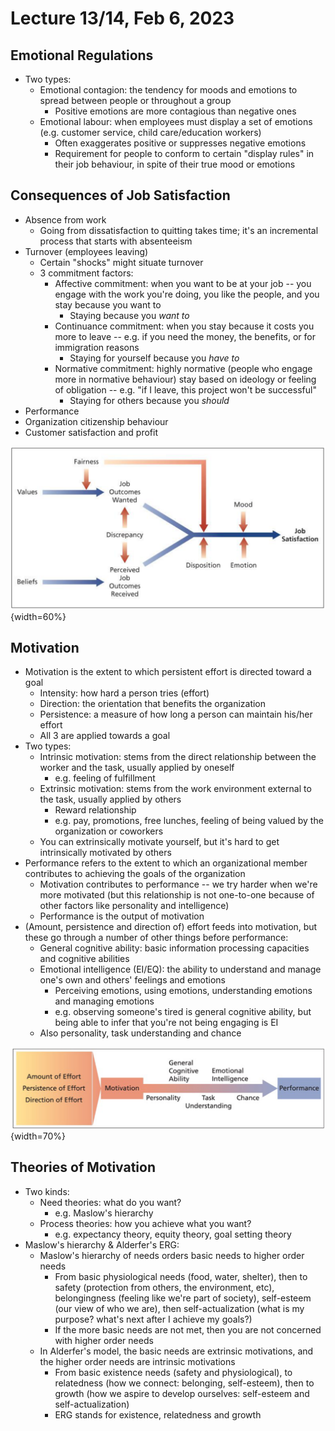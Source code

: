 # Lecture 13/14, Feb 6, 2023

## Emotional Regulations

* Two types:
	* Emotional contagion: the tendency for moods and emotions to spread between people or throughout a group
		* Positive emotions are more contagious than negative ones
	* Emotional labour: when employees must display a set of emotions (e.g. customer service, child care/education workers)
		* Often exaggerates positive or suppresses negative emotions
		* Requirement for people to conform to certain "display rules" in their job behaviour, in spite of their true mood or emotions

## Consequences of Job Satisfaction

* Absence from work
	* Going from dissatisfaction to quitting takes time; it's an incremental process that starts with absenteeism
* Turnover (employees leaving)
	* Certain "shocks" might situate turnover
	* 3 commitment factors:
		* Affective commitment: when you want to be at your job -- you engage with the work you're doing, you like the people, and you stay because you want to
			* Staying because you *want to*
		* Continuance commitment: when you stay because it costs you more to leave -- e.g. if you need the money, the benefits, or for immigration reasons
			* Staying for yourself because you *have to*
		* Normative commitment: highly normative (people who engage more in normative behaviour) stay based on ideology or feeling of obligation -- e.g. "if I leave, this project won't be successful"
			* Staying for others because you *should*
* Performance
* Organization citizenship behaviour
* Customer satisfaction and profit

![How the 4 factors affect job satisfaction](imgs/lec13_1.png){width=60%}

## Motivation

* Motivation is the extent to which persistent effort is directed toward a goal
	* Intensity: how hard a person tries (effort)
	* Direction: the orientation that benefits the organization
	* Persistence: a measure of how long a person can maintain his/her effort
	* All 3 are applied towards a goal
* Two types:
	* Intrinsic motivation: stems from the direct relationship between the worker and the task, usually applied by oneself
		* e.g. feeling of fulfillment
	* Extrinsic motivation: stems from the work environment external to the task, usually applied by others
		* Reward relationship
		* e.g. pay, promotions, free lunches, feeling of being valued by the organization or coworkers
	* You can extrinsically motivate yourself, but it's hard to get intrinsically motivated by others
* Performance refers to the extent to which an organizational member contributes to achieving the goals of the organization
	* Motivation contributes to performance -- we try harder when we're more motivated (but this relationship is not one-to-one because of other factors like personality and intelligence)
	* Performance is the output of motivation
* (Amount, persistence and direction of) effort feeds into motivation, but these go through a number of other things before performance:
	* General cognitive ability: basic information processing capacities and cognitive abilities
	* Emotional intelligence (EI/EQ): the ability to understand and manage one's own and others' feelings and emotions
		* Perceiving emotions, using emotions, understanding emotions and managing emotions
		* e.g. observing someone's tired is general cognitive ability, but being able to infer that you're not being engaging is EI
	* Also personality, task understanding and chance

![Factors contributing to job performance](imgs/lec13_2.png){width=70%}

## Theories of Motivation

* Two kinds:
	* Need theories: what do you want?
		* e.g. Maslow's hierarchy
	* Process theories: how you achieve what you want?
		* e.g. expectancy theory, equity theory, goal setting theory
* Maslow's hierarchy & Alderfer's ERG:
	* Maslow's hierarchy of needs orders basic needs to higher order needs
		* From basic physiological needs (food, water, shelter), then to safety (protection from others, the environment, etc), belongingness (feeling like we're part of society), self-esteem (our view of who we are), then self-actualization (what is my purpose? what's next after I achieve my goals?)
		* If the more basic needs are not met, then you are not concerned with higher order needs
	* In Alderfer's model, the basic needs are extrinsic motivations, and the higher order needs are intrinsic motivations
		* From basic existence needs (safety and physiological), to relatedness (how we connect: belonging, self-esteem), then to growth (how we aspire to develop ourselves: self-esteem and self-actualization)
		* ERG stands for existence, relatedness and growth

